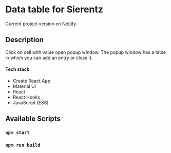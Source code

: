# Data table for Sierentz

Current project version on [Netlify](https://deft-pavlova-4e0b7e.netlify.app/).

## Description

Click on cell with value open popup window. The popup window has a table in which you can add an entry or close it.

#### Tech stack:

- Create React App
- Material UI
- React
- React Hooks
- JavaScript (ES6)

## Available Scripts

### `npm start`

### `npm run build`
